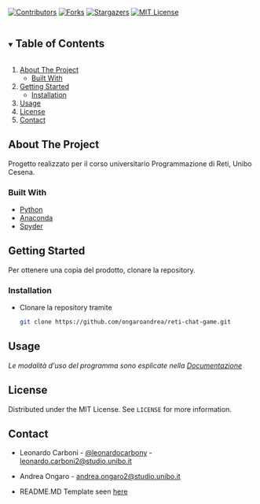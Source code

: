 [![Contributors][contributors-shield]][contributors-url]
[![Forks][forks-shield]][forks-url]
[![Stargazers][stars-shield]][stars-url]
[![MIT License][license-shield]][license-url]



<!-- TABLE OF CONTENTS -->
<details open="open">
  <summary><h2 style="display: inline-block">Table of Contents</h2></summary>
  <ol>
    <li>
      <a href="#about-the-project">About The Project</a>
      <ul>
        <li><a href="#built-with">Built With</a></li>
      </ul>
    </li>
    <li>
      <a href="#getting-started">Getting Started</a>
      <ul>
        <li><a href="#installation">Installation</a></li>
      </ul>
    </li>
    <li><a href="#usage">Usage</a></li>
    <li><a href="#license">License</a></li>
    <li><a href="#contact">Contact</a></li>
  </ol>
</details>



<!-- ABOUT THE PROJECT -->
## About The Project

Progetto realizzato per il corso universitario Programmazione di Reti, Unibo Cesena.


### Built With
* [Python](https://www.python.org/downloads/)
* [Anaconda](https://www.anaconda.com/products/individual)
* [Spyder](https://www.spyder-ide.org/)



<!-- GETTING STARTED -->
## Getting Started

Per ottenere una copia del prodotto, clonare la repository.

### Installation
* Clonare la repository tramite
   ```sh
   git clone https://github.com/ongaroandrea/reti-chat-game.git
   ```



<!-- USAGE EXAMPLES -->
## Usage
_Le modalità d'uso del programma sono esplicate nella [Documentazione](https://github.com/ongaroandrea/reti-chat-game/blob/main/relazione.pdf)_


<!-- LICENSE -->
## License
Distributed under the MIT License. See `LICENSE` for more information.


<!-- CONTACT -->
## Contact
* Leonardo Carboni - [@leonardocarbony](https://twitter.com/leonardocarbony) - leonardo.carboni2@studio.unibo.it
* Andrea Ongaro - andrea.ongaro2@studio.unibo.it

* README.MD Template seen [here](https://github.com/othneildrew/Best-README-Template)

[contributors-shield]: https://img.shields.io/github/contributors/ongaroandrea/reti-chat-game.svg?style=for-the-badge
[contributors-url]: https://github.com/ongaroandrea/reti-chat-game/graphs/contributors
[forks-shield]: https://img.shields.io/github/forks/ongaroandrea/reti-chat-game.svg?style=for-the-badge
[forks-url]: https://github.com/ongaroandrea/reti-chat-game/network/members
[stars-shield]: https://img.shields.io/github/stars/ongaroandrea/reti-chat-game.svg?style=for-the-badge
[stars-url]: https://github.com/ongaroandrea/reti-chat-game/stargazers
[license-shield]: https://img.shields.io/github/license/ongaroandrea/reti-chat-game.svg?style=for-the-badge
[license-url]: https://github.com/ongaroandrea/reti-chat-game/blob/master/LICENSE.txt